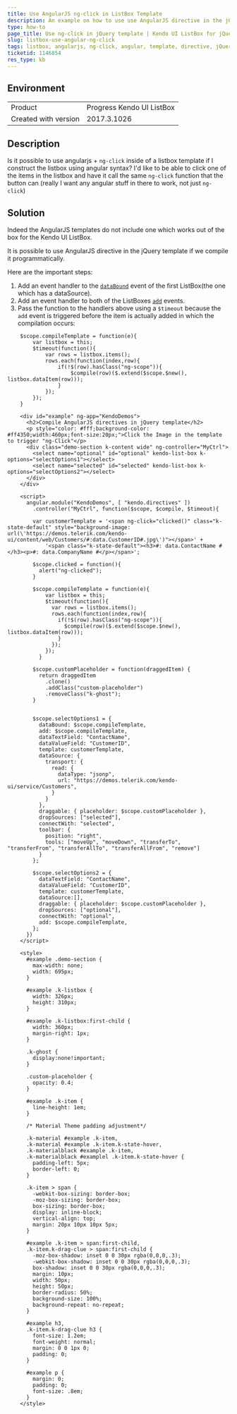 ```yaml
---
title: Use AngularJS ng-click in ListBox Template 
description: An example on how to use use AngularJS directive in the jQuery template of the Kendo UI ListBox items.
type: how-to
page_title: Use ng-click in jQuery template | Kendo UI ListBox for jQuery
slug: listbox-use-angular-ng-click
tags: listbox, angularjs, ng-click, angular, template, directive, jQuery, compile
ticketid: 1146854
res_type: kb
---
```


## Environment

<table>
 <tr>
  <td>Product</td>
  <td>Progress Kendo UI ListBox</td>
 </tr>
 <tr>
  <td>Created with version</td>
  <td>2017.3.1026</td>
 </tr>
</table>


## Description

Is it possible to use angularjs + `ng-click` inside of a listbox template if I construct the listbox using angular syntax? I'd like to be able to click one of the items in the listbox and have it call the same `ng-click` function that the button can (really I want any angular stuff in there to work, not just `ng-click`)

## Solution

Indeed the AngularJS templates do not include one which works out of the box for the Kendo UI ListBox.

It is possible to use AngularJS directive in the jQuery template if we compile it programmatically.

Here are the important steps:

1. Add an event handler to the [`dataBound`](/api/javascript/ui/listbox/events/databound) event of the first ListBox(the one which has a dataSource).
1. Add an event handler to both of the ListBoxes [`add`](/api/javascript/ui/listbox/events/add) events.
1. Pass the function to the handlers above using a `$timeout`  because the `add` event is triggered before the item is actually added in which the compilation occurs:

```
    $scope.compileTemplate = function(e){     
        var listbox = this;
        $timeout(function(){
            var rows = listbox.items();
            rows.each(function(index,row){
                if(!$(row).hasClass("ng-scope")){
                    $compile(row)($.extend($scope.$new(), listbox.dataItem(row)));
                }               
            });
        });           
    }
```

```dojo
    <div id="example" ng-app="KendoDemos">
      <h2>Compile AngularJS directives in jQuery template</h2>
      <p style="color: #fff;background-color: #ff4350;width:460px;font-size:20px;">Click the Image in the template to trigger "ng-Click"</p>
      <div class="demo-section k-content wide" ng-controller="MyCtrl">
        <select name="optional" id="optional" kendo-list-box k-options="selectOptions1"></select>
        <select name="selected" id="selected" kendo-list-box k-options="selectOptions2"></select>
      </div>
    </div>

    <script>
      angular.module("KendoDemos", [ "kendo.directives" ])
        .controller("MyCtrl", function($scope, $compile, $timeout){

        var customerTemplate = '<span ng-click="clicked()" class="k-state-default" style="background-image: url(\'https://demos.telerik.com/kendo-ui/content/web/Customers/#:data.CustomerID#.jpg\')"></span>' +
            '<span class="k-state-default"><h3>#: data.ContactName #</h3><p>#: data.CompanyName #</p></span>';

        $scope.clicked = function(){
          alert("ng-clicked");  
        }
        
        $scope.compileTemplate = function(e){      
            var listbox = this;
            $timeout(function(){
              var rows = listbox.items();
              rows.each(function(index,row){
                if(!$(row).hasClass("ng-scope")){
                  $compile(row)($.extend($scope.$new(), listbox.dataItem(row)));
                }                
              });
            });            
          }

        $scope.customPlaceholder = function(draggedItem) {
          return draggedItem
            .clone()
            .addClass("custom-placeholder")
            .removeClass("k-ghost");
        }
        

        $scope.selectOptions1 = {
          dataBound: $scope.compileTemplate,
          add: $scope.compileTemplate,
          dataTextField: "ContactName",
          dataValueField: "CustomerID",
          template: customerTemplate,
          dataSource: {
            transport: {
              read: {
                dataType: "jsonp",
                url: "https://demos.telerik.com/kendo-ui/service/Customers",
              }
            }
          },
          draggable: { placeholder: $scope.customPlaceholder },
          dropSources: ["selected"],
          connectWith: "selected",
          toolbar: {
            position: "right",
            tools: ["moveUp", "moveDown", "transferTo", "transferFrom", "transferAllTo", "transferAllFrom", "remove"]
          }
        };
        
        $scope.selectOptions2 = {
          dataTextField: "ContactName",
          dataValueField: "CustomerID",
          template: customerTemplate,
          dataSource:[],
          draggable: { placeholder: $scope.customPlaceholder },
          dropSources: ["optional"],
          connectWith: "optional",
          add: $scope.compileTemplate,
        };
      })
    </script>

    <style>
      #example .demo-section {
        max-width: none;
        width: 695px;
      }

      #example .k-listbox {
        width: 326px;
        height: 310px;
      }

      #example .k-listbox:first-child {
        width: 360px;
        margin-right: 1px;
      }

      .k-ghost {
        display:none!important;
      }

      .custom-placeholder {
        opacity: 0.4;
      }

      #example .k-item {
        line-height: 1em;
      }

      /* Material Theme padding adjustment*/

      .k-material #example .k-item,
      .k-material #example .k-item.k-state-hover,
      .k-materialblack #example .k-item,
      .k-materialblack #examplel .k-item.k-state-hover {
        padding-left: 5px;
        border-left: 0;
      }

      .k-item > span {
        -webkit-box-sizing: border-box;
        -moz-box-sizing: border-box;
        box-sizing: border-box;
        display: inline-block;
        vertical-align: top;
        margin: 20px 10px 10px 5px;
      }

      #example .k-item > span:first-child,
      .k-item.k-drag-clue > span:first-child {
        -moz-box-shadow: inset 0 0 30px rgba(0,0,0,.3);
        -webkit-box-shadow: inset 0 0 30px rgba(0,0,0,.3);
        box-shadow: inset 0 0 30px rgba(0,0,0,.3);
        margin: 10px;
        width: 50px;
        height: 50px;
        border-radius: 50%;
        background-size: 100%;
        background-repeat: no-repeat;
      }

      #example h3,
      .k-item.k-drag-clue h3 {
        font-size: 1.2em;
        font-weight: normal;
        margin: 0 0 1px 0;
        padding: 0;
      }

      #example p {
        margin: 0;
        padding: 0;
        font-size: .8em;
      }
    </style>
```

